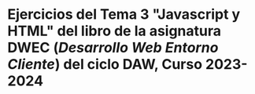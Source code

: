 # Ejercicios del Tema 3 "Javascript y HTML"  del libro de la asignatura **DWEC** (*Desarrollo Web Entorno Cliente*) del ciclo DAW, Curso 2023-2024
